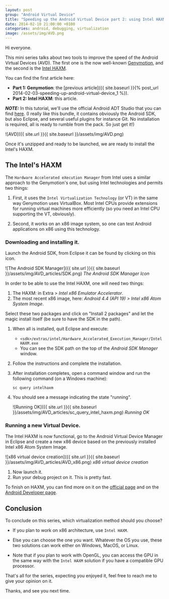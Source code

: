 ```yaml
---
layout: post
group: "Android Virtual Device"
title: "Speeding up the Android Virtual Device part 2: using Intel HAXM!"
date: 2014-02-10 21:00:00 +0100
categories: android, debugging, virtualization
image: /assets/img/AVD.png
---
```

Hi everyone.

This mini series talks about two tools to improve the speed of the Android Virtual Devices (AVD).
The first one is the now well-known [Genymotion](http://www.genymotion.com/), and the second is the [Intel HAXM](http://software.intel.com/en-us/android/articles/intel-hardware-accelerated-execution-manager).

You can find the first article here:
- **Part 1: Genymotion**: the [previous article]({{ site.baseurl }}{% post_url 2014-02-03-speeding-up-android-virtual-device_1 %}).
- **Part 2: Intel HAXM**: this article.

**_NOTE:_** In this tutorial, we'll use the official Android ADT Studio that you can find [here](http://developer.android.com/sdk/index.html).
(I really like this bundle, it contains obviously the Android SDK, but also Eclipse, and several useful plugins for instance Git. 
No installation is required, all is ready to rumble from the pack. So just get it!)

![AVD]({{ site.url }}{{ site.baseurl }}/assets/img/AVD.png)

Once it's unzipped and ready to be launched, we are ready to install the Intel's HAXM.

## The Intel's HAXM

The `Hardware Accelerated eXecution Manager` from Intel uses a similar approach to the Genymotion's one, but using Intel technologies and permits two things:

1. First, it uses the `Intel Virtualization Technology` (or VT) in the same way Genymotion uses VirtualBox. 
Most Intel CPUs provide extensions for running virtual machines more efficiently (so you need an Intel CPU supporting the VT, obviously).

2. Second, it works on an x86 image system, so one can test Android applications on x86 using this technology.

### Downloading and installing it.

Launch the Android SDK, from Eclipse it can be found by clicking on this icon.

![The Android SDK Manager]({{ site.url }}{{ site.baseurl }}/assets/img/AVD_articles/SDK.png)
*The Android SDK Manager Icon*

In order to be able to use the Intel HAXM, one will need two things:

1. The HAXM: in Extra > *Intel x86 Emulator Accelerator*.
2. The most recent x86 image, here: *Android 4.4 (API 19) > Intel x86 Atom System Image*.

Select these two packages and click on "Install 2 packages" and let the magic install itself (be sure to have the SDK in the path).

1. When all is installed, quit Eclipse and execute:
   - `<sdk>/extras/intel/Hardware_Accelerated_Execution_Manager/IntelHAXM.exe`
   - You can see the SDK path on the top of the *Android SDK Manager* window.
2. Follow the instructions and complete the installation.
3. After installation completes, open a command window and run the following command (on a Windows machine):

   ```shell
   sc query intelhaxm
    ```
4. You should see a message indicating the state "running".

   ![Running OK]({{ site.url }}{{ site.baseurl }}/assets/img/AVD_articles/sc_query_intel_haxm.png)
   *Running OK*

### Running a new Virtual Device.

The Intel HAXM is now functional, go to the Android Virtual Device Manager in Eclipse and create a new x86 device based on the previously installed Intel x86 Atom System Image.

   ![x86 virtual device creation]({{ site.url }}{{ site.baseurl }}/assets/img/AVD_articles/AVD_x86.png)
   *x86 virtual device creation*

1. Now launch it.
2. Run your debug project on it. This is pretty fast.

To finish on HAXM, you can find more on it on the [official page](http://software.intel.com/en-us/android/articles/intel-hardware-accelerated-execution-manager) and on the [Android Developer page](http://developer.android.com/tools/devices/emulator.html).

## Conclusion

To conclude on this series, which virtualization method should you choose? 

- If you plan to work on x86 architecture, use `Intel HAXM`. 

- Else you can choose the one you want. 
Whatever the OS you use, these two solutions can work either on Windows, MacOS, or Linux. 

- Note that if you plan to work with OpenGL, you can access the GPU in the same way with the `Intel HAXM` solution if you have a compatible GPU processor.

That's all for the series, expecting you enjoyed it, feel free to reach me to give your opinion on it.

Thanks, and see you next time.
